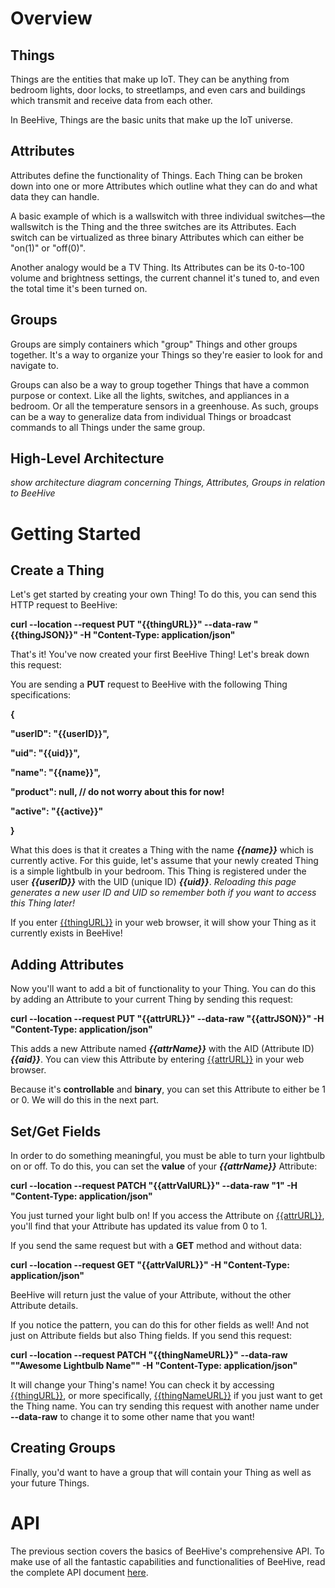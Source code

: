 # Overview

## Things

Things are the entities that make up IoT. They can be anything from bedroom lights, door locks, to streetlamps, and even cars and buildings which transmit and receive data from each other.

In BeeHive, Things are the basic units that make up the IoT universe.

## Attributes

Attributes define the functionality of Things. Each Thing can be broken down into one or more Attributes which outline what they can do and what data they can handle.

A basic example of which is a wallswitch with three individual switches—the wallswitch is the Thing and the three switches are its Attributes. Each switch can be virtualized as three binary Attributes which can either be "on(1)" or "off(0)".

Another analogy would be a TV Thing. Its Attributes can be its 0-to-100 volume and brightness settings, the current channel it's tuned to, and even the total time it's been turned on.

## Groups

Groups are simply containers which "group" Things and other groups together. It's a way to organize your Things so they're easier to look for and navigate to.

Groups can also be a way to group together Things that have a common purpose or context. Like all the lights, switches, and appliances in a bedroom. Or all the temperature sensors in a greenhouse. As such, groups can be a way to generalize data from individual Things or broadcast commands to all Things under the same group.

## High-Level Architecture

*show architecture diagram concerning Things, Attributes, Groups in relation to BeeHive*

# Getting Started

## Create a Thing

Let's get started by creating your own Thing! To do this, you can send this HTTP request to BeeHive:

**curl --location --request PUT "{{thingURL}}" --data-raw "{{thingJSON}}" -H "Content-Type: application/json"**

That's it! You've now created your first BeeHive Thing! Let's break down this request:

You are sending a **PUT** request to BeeHive with the following Thing specifications:

**{** 

 **"userID": "{{userID}}",**

  **"uid": "{{uid}}",**

  **"name": "{{name}}",**

  **"product": null, // do not worry about this for now!**

  **"active": "{{active}}"**

**}**

What this does is that it creates a Thing with the name ***{{name}}*** which is currently active. For this guide, let's assume that your newly created Thing is a simple lightbulb in your bedroom. This Thing is registered under the user ***{{userID}}*** with the UID (unique ID) ***{{uid}}***. *Reloading this page generates a new user ID and UID so remember both if you want to access this Thing later!*

If you enter <u>{{thingURL}}</u> in your web browser, it will show your Thing as it currently exists in BeeHive!

## Adding Attributes

Now you'll want to add a bit of functionality to your Thing. You can do this by adding an Attribute to your current Thing by sending this request:

**curl --location --request PUT "{{attrURL}}" --data-raw "{{attrJSON}}" -H "Content-Type: application/json"**

This adds a new Attribute named ***{{attrName}}*** with the AID (Attribute ID) ***{{aid}}***. You can view this Attribute by entering <u>{{attrURL}}</u> in your web browser. 

Because it's **controllable** and **binary**, you can set this Attribute to either be 1 or 0. We will do this in the next part.

## Set/Get Fields

In order to do something meaningful, you must be able to turn your lightbulb on or off. To do this, you can set the **value** of your ***{{attrName}}*** Attribute:

**curl --location --request PATCH "{{attrValURL}}" --data-raw "1" -H "Content-Type: application/json"**

You just turned your light bulb on! If you access the Attribute on <u>{{attrURL}}</u>, you'll find that your Attribute has updated its value from 0 to 1.

If you send the same request but with a **GET** method and without data:

**curl --location --request GET "{{attrValURL}}" -H "Content-Type: application/json"**

BeeHive will return just the value of your Attribute, without the other Attribute details.

If you notice the pattern, you can do this for other fields as well! And not just on Attribute fields but also Thing fields. If you send this request:

**curl --location --request PATCH "{{thingNameURL}}" --data-raw "\"Awesome Lightbulb Name\"" -H "Content-Type: application/json"**

It will change your Thing's name! You can check it by accessing <u>{{thingURL}}</u>, or more specifically, <u>{{thingNameURL}}</u> if you just want to get the Thing name. You can try sending this request with another name under **--data-raw** to change it to some other name that you want!

## Creating Groups

Finally, you'd want to have a group that will contain your Thing as well as your future Things.

# API

The previous section covers the basics of BeeHive's comprehensive API. To make use of all the fantastic capabilities and functionalities of BeeHive, read the complete API document <u>here</u>.
